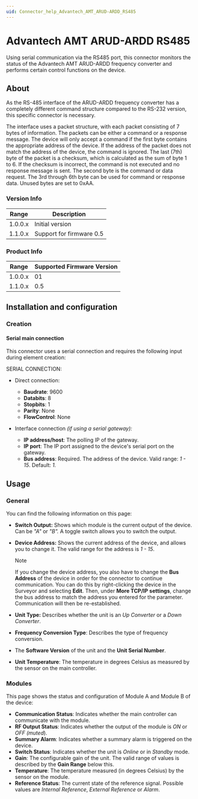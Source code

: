 ```yaml
---
uid: Connector_help_Advantech_AMT_ARUD-ARDD_RS485
---
```


# Advantech AMT ARUD-ARDD RS485

Using serial communication via the RS485 port, this connector monitors the status of the Advantech AMT ARUD-ARDD frequency converter and performs certain control functions on the device.

## About

As the RS-485 interface of the ARUD-ARDD frequency converter has a completely different command structure compared to the RS-232 version, this specific connector is necessary.

The interface uses a packet structure, with each packet consisting of 7 bytes of information. The packets can be either a command or a response message. The device will only accept a command if the first byte contains the appropriate address of the device. If the address of the packet does not match the address of the device, the command is ignored. The last (7th) byte of the packet is a checksum, which is calculated as the sum of byte 1 to 6. If the checksum is incorrect, the command is not executed and no response message is sent. The second byte is the command or data request. The 3rd through 6th byte can be used for command or response data. Unused bytes are set to 0xAA.

### Version Info

| **Range** | **Description**          |
|------------------|--------------------------|
| 1.0.0.x          | Initial version          |
| 1.1.0.x          | Support for firmware 0.5 |

### Product Info

| **Range** | **Supported Firmware Version** |
|------------------|--------------------------------|
| 1.0.0.x          | 01                             |
| 1.1.0.x          | 0.5                            |

## Installation and configuration

### Creation

#### Serial main connection

This connector uses a serial connection and requires the following input during element creation:

SERIAL CONNECTION:

- Direct connection:

  - **Baudrate**: 9600
  - **Databits**: 8
  - **Stopbits**: 1
  - **Parity**: None
  - **FlowControl**: None

- Interface connection *(if using a serial gateway):*

  - **IP address/host**: The polling IP of the gateway.
  - **IP port**: The IP port assigned to the device's serial port on the gateway.
  - **Bus address**: Required. The address of the device. Valid range: *1 - 15*. Default: *1.*

## Usage

### General

You can find the following information on this page:

- **Switch Output:** Shows which module is the current output of the device. Can be *"A"* or *"B".* A toggle switch allows you to switch the output.

- **Device Address:** Shows the current address of the device, and allows you to change it. The valid range for the address is *1 - 15*.

  > [!NOTE]
  > If you change the device address, you also have to change the **Bus Address** of the device in order for the connector to continue communication. You can do this by right-clicking the device in the Surveyor and selecting **Edit**. Then, under **More TCP/IP** **settings**, change the bus address to match the address you entered for the parameter. Communication will then be re-established.

- **Unit Type:** Describes whether the unit is an *Up Converter* or a *Down Converter*.

- **Frequency Conversion Type**: Describes the type of frequency conversion.

- The **Software Version** of the unit and the **Unit Serial Number**.

- **Unit Temperature**: The temperature in degrees Celsius as measured by the sensor on the main controller.

### Modules

This page shows the status and configuration of Module A and Module B of the device:

- **Communication Status**: Indicates whether the main controller can communicate with the module.
- **RF Output Status**: Indicates whether the output of the module is *ON* or *OFF (muted*).
- **Summary Alarm**: Indicates whether a summary alarm is triggered on the device.
- **Switch Status**: Indicates whether the unit is *Online* or in *Standby* mode.
- **Gain**: The configurable gain of the unit. The valid range of values is described by the **Gain Range** below this.
- **Temperature**: The temperature measured (in degrees Celsius) by the sensor on the module.
- **Reference Status**: The current state of the reference signal. Possible values are *Internal Reference*, *External Reference* or *Alarm*.
